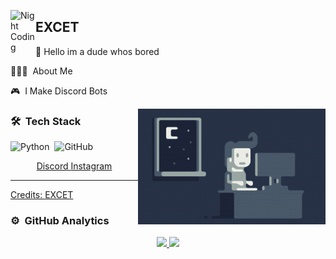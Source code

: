 

<img alt="Night Coding" src="./assets/Hand%20Wave.gif" width='40' align="left"/><h2>EXCET</h2>

👋 Hello im a dude whos bored

👨🏻‍💻 &nbsp;About Me

🎮 &nbsp;I Make Discord Bots



<img alt="Night Coding" src="https://raw.githubusercontent.com/AVS1508/AVS1508/master/assets/Night-Coding.gif" align="right"/>

### 🛠 &nbsp;Tech Stack

![Python](https://img.shields.io/badge/-Python-05122A?style=flat&logo=python)&nbsp;
![GitHub](https://img.shields.io/badge/-GitHub-05122A?style=flat&logo=github)&nbsp;


<p align="center">
<a href="https://discord.gg/9stwdsjtRV">Discord
<a href="https://www.instagram.com/kailovesyou000">Instagram

</p>

-----
Credits: [EXCET](https://github.com/EXCET)

### ⚙️ &nbsp;GitHub Analytics

<p align="center">
<a href="https://github.com/EXCET">
  <img height="180em" src="https://github-readme-stats-eight-theta.vercel.app/api?username=EXCET&show_icons=true&theme=algolia&include_all_commits=true&count_private=true"/>
  <img height="180em" src="https://github-readme-stats-eight-theta.vercel.app/api/top-langs/?username=EXCET&layout=compact&langs_count=8&theme=algolia"/>
</a>
</p>
